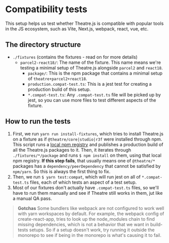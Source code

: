 # Compatibility tests

This setup helps us test whether Theatre.js is compatible with popular tools in the JS ecosystem, such as Vite, Next.js, webpack, react, vue, etc.

## The directory structure

- `./fixtures` (contains the fixtures - read on for more details)
  - `parcel2-react18/`: The name of the fixture. This name means we're testing a minimal setup of Theatre.js alongside `parcel2` and `react18`. 
    - `package/`: This is the npm package that contains a minimal setup of `theatre+parcel2+react18`.
    - `production.compat-test.ts`: This is a jest test for creating a production build of this setup.
    - `*.compat-test.ts`: Any `.compat-test.ts` file will be picked up by jest, so you can use more files to test different aspects of the fixture.

## How to run the tests

1. First, we run `yarn run install-fixtures`, which tries to install Theatre.js on a fixture as if `@theatre/core|studio|r3f` were installed through npm. This script runs a [local npm registry](https://github.com/verdaccio/verdaccio) and publishes a production build of all the Theatre.js packages to it. Then, it iterates through `./fixtures/*/package` and runs `$ npm install` on them, using that local npm registry. 
  **If this step fails**, that usually means one of `@theatre/*` packages has a `dependency/peerDependency` that cannot be satisfied by `npm/yarn`. So this is always the first thing to fix.
1. Then, we run `$ yarn test:compat`, which will run jest on all of `*.compat-test.ts` files, each of which tests an aspect of a test setup.
2. Most of our fixtures don't actually have `.compat-test.ts` files, so we'll have to run them manually and see if Theatre still works in them, jut like a manual QA pass.

> **Gotchas**
> Some bundlers like webpack are not configured to work well with yarn workspaces by default. For example, the webpack config of create-react-app, tries to look up the node_modules chain to find missing dependencies, which is not a behavior that we want in build-tests setups. So if a setup doesn't work, try running it outside the monorepo to see if being in the monorepo is what's causing it to fail.